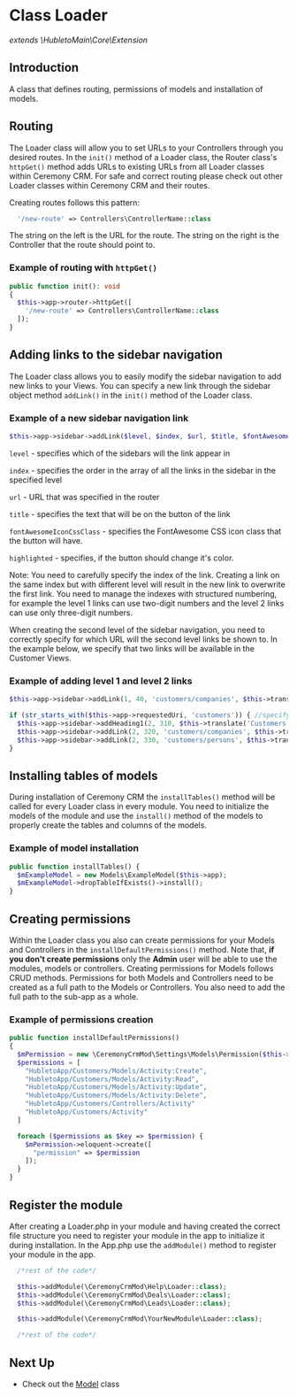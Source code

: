 # Class Loader

_extends \HubletoMain\Core\Extension_

## Introduction

A class that defines routing, permissions of models and installation of models.

## Routing

The Loader class will allow you to set URLs to your Controllers through you desired routes.
In the `init()` method of a Loader class, the Router class's `httpGet()` method adds URLs to existing URLs from all Loader classes within Ceremony CRM.
For safe and correct routing please check out other Loader classes within Ceremony CRM and their routes.

Creating routes follows this pattern:

```php
  '/new-route' => Controllers\ControllerName::class
```

The string on the left is the URL for the route. The string on the right is the Controller that the route should point to.

### Example of routing with `httpGet()`

```php
public function init(): void
{
  $this->app->router->httpGet([
    '/new-route' => Controllers\ControllerName::class
  ]);
}
```

## Adding links to the sidebar navigation

The Loader class allows you to easily modify the sidebar navigation to add new links to your Views.
You can specify a new link through the sidebar object method `addLink()` in the `init()` method of the Loader class.

### Example of a new sidebar navigation link

```php
$this->app->sidebar->addLink($level, $index, $url, $title, $fontAwesomeIconCssClass, $highlighted);
```

`level` - specifies which of the sidebars will the link appear in

`index` - specifies the order in the array of all the links in the sidebar in the specified level

`url` - URL that was specified in the router

`title` - specifies the text that will be on the button of the link

`fontAwesomeIconCssClass` - specifies the FontAwesome CSS icon class that the button will have.

`highlighted` - specifies, if the button should change it's color.

Note: You need to carefully specify the index of the link. Creating a link on the same index but with different level will result in the new link to overwrite the first link. You need to manage the indexes with structured numbering, for example the level 1 links can use two-digit numbers and the level 2 links can use only three-digit numbers.

When creating the second level of the sidebar navigation, you need to correctly specify for which URL will the second level links be shown to. In the example below, we specify that two links will be available in the Customer Views.

### Example of adding level 1 and level 2 links

```php
$this->app->sidebar->addLink(1, 40, 'customers/companies', $this->translate('Customers'), 'fas fa-address-card', str_starts_with($this->app->requestedUri, 'customers'));

if (str_starts_with($this->app->requestedUri, 'customers')) { //specifying the url that the second level links can be shown in
  $this->app->sidebar->addHeading1(2, 310, $this->translate('Customers'));
  $this->app->sidebar->addLink(2, 320, 'customers/companies', $this->translate('Companies'), 'fas fa-building');
  $this->app->sidebar->addLink(2, 330, 'customers/persons', $this->translate('Contact Persons'), 'fas fa-users');
}
```

## Installing tables of models

During installation of Ceremony CRM the `installTables()` method will be called for every Loader class in every module. You need to initialize the models of the module and use the `install()` method of the models to properly create the tables and columns of the models.

### Example of model installation

```php
public function installTables() {
  $mExampleModel = new Models\ExampleModel($this->app);
  $mExampleModel->dropTableIfExists()->install();
}
```

## Creating permissions

Within the Loader class you also can create permissions for your Models and Controllers in the `installDefaultPermissions()` method.
Note that, **if you don't create permissions** only the **Admin** user will be able to use the modules, models or controllers.
Creating permissions for Models follows CRUD methods.
Permissions for both Models and Controllers need to be created as a full path to the Models or Controllers.
You also need to add the full path to the sub-app as a whole.

### Example of permissions creation

```php
public function installDefaultPermissions()
{
  $mPermission = new \CeremonyCrmMod\Settings\Models\Permission($this->app);
  $permissions = [
    "HubletoApp/Customers/Models/Activity:Create",
    "HubletoApp/Customers/Models/Activity:Read",
    "HubletoApp/Customers/Models/Activity:Update",
    "HubletoApp/Customers/Models/Activity:Delete",
    "HubletoApp/Customers/Controllers/Activity"
    "HubletoApp/Customers/Activity"
  ]

  foreach ($permissions as $key => $permission) {
    $mPermission->eloquent->create([
      "permission" => $permission
    ]);
  }
}
```

## Register the module

After creating a Loader.php in your module and having created the correct file structure you need to register your module in the app to initialize it during installation. In the App.php use the `addModule()` method to register your module in the app.

```php
  /*rest of the code*/

  $this->addModule(\CeremonyCrmMod\Help\Loader::class);
  $this->addModule(\CeremonyCrmMod\Deals\Loader::class);
  $this->addModule(\CeremonyCrmMod\Leads\Loader::class);

  $this->addModule(\CeremonyCrmMod\YourNewModule\Loader::class);

  /*rest of the code*/
```

## Next Up

- Check out the [Model](model) class
